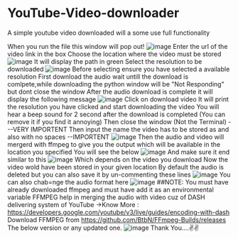 # YouTube-Video-downloader
A simple youtube video downloaded will a some use full functionality

When you run the file this window will pop out!
![image](https://user-images.githubusercontent.com/73524123/118356556-799bb680-b593-11eb-87cf-545e2f2d222c.png)
Enter the url of the video link in the box
Choose the location where the video must be stored
![image](https://user-images.githubusercontent.com/73524123/118356658-f75fc200-b593-11eb-8534-8012104c7a3f.png)
It will display the path in green 
Select the resolution to be downloaded
![image](https://user-images.githubusercontent.com/73524123/118356678-0e9eaf80-b594-11eb-873e-66638acf17f4.png)
Before selecting ensure you have selected a available resolution
First download the audio
wait untill the download is comlpete,while downloading the python window will be "Not Responding" but dont close the window
After the audio download is complete it will display the following message
![image](https://user-images.githubusercontent.com/73524123/118356730-4e659700-b594-11eb-8474-81bb1a1cdd4a.png)
Click on download video
It will print the resolution you have clicked and start downloading the video
You will hear a beep sound for 2 second after the download is completed (You can remove it if you find it annoying)
Then close the window (Not the Terminal) ---VERY IMPORTENT
Then input the name the video has to be stored as and also with no spaces --IMPORTENT
![image](https://user-images.githubusercontent.com/73524123/118356927-1743b580-b595-11eb-81d3-17e4c5190fce.png)
Then the audio and video will mergerd with ffmpeg to give you the output which will be available in the location you specified
You will see the below
![image](https://user-images.githubusercontent.com/73524123/118356968-4823ea80-b595-11eb-861b-8cdf90ad818a.png)
And make sure it end similar to this
![image](https://user-images.githubusercontent.com/73524123/118356987-612c9b80-b595-11eb-8613-b7e8ca1f5119.png)
Which depends on the video you download
Now the video wold have been stored in your given location
By default the audio is deleted but you can also save it by un-commenting these lines
![image](https://user-images.githubusercontent.com/73524123/118357229-a4d3d500-b596-11eb-99e1-b435b8e98f37.png)
You can also chab=nge the audio format here
![image](https://user-images.githubusercontent.com/73524123/118357244-c2a13a00-b596-11eb-97e0-00d73cc004ba.png)
##NOTE:
You must have already downloaded ffmpeg and must have add it as an environmental variable
FFMPEG help in merging the audio with video cuz of DASH delivering system of YouTube
->Know More : <https://developers.google.com/youtube/v3/live/guides/encoding-with-dash>
Download FFMPEG from <https://github.com/BtbN/FFmpeg-Builds/releases>
The below version or any updated one.
![image](https://user-images.githubusercontent.com/73524123/118357385-815d5a00-b597-11eb-833c-3b2bccad4b51.png)
Thank You....✌✌
